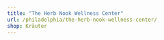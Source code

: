 ```yaml
---
title: "The Herb Nook Wellness Center"
url: /philadelphia/the-herb-nook-wellness-center/
shop: Kräuter
---
```

